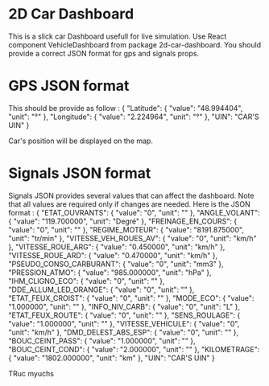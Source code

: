 # 2D Car Dashboard

This is a slick car Dashboard usefull for live simulation.
Use React component VehicleDashboard from package 2d-car-dashboard.
You should provide a correct JSON format for gps and signals props.

# GPS JSON format
This should be provide as follow :
{
  "Latitude": {
      "value": "48.994404",
      "unit": "°"
  },
  "Longitude": {
      "value": "2.224964",
      "unit": "°"
  },
  "UIN": "CAR'S UIN"
}

Car's position will be displayed on the map.

# Signals JSON format
Signals JSON provides several values that can affect the dashboard. Note that all values are required only if changes are needed.
Here is the JSON format :
{
  "ETAT_OUVRANTS": {
      "value": "0",
      "unit": ""
  },
  "ANGLE_VOLANT": {
      "value": "119.700000",
      "unit": "Degré"
  },
  "FREINAGE_EN_COURS": {
      "value": "0",
      "unit": ""
  },
  "REGIME_MOTEUR": {
      "value": "8191.875000",
      "unit": "tr/min"
  },
  "VITESSE_VEH_ROUES_AV": {
      "value": "0",
      "unit": "km/h"
  },
  "VITESSE_ROUE_ARG": {
      "value": "0.450000",
      "unit": "km/h"
  },
  "VITESSE_ROUE_ARD": {
      "value": "0.470000",
      "unit": "km/h"
  },
  "PSEUDO_CONSO_CARBURANT": {
      "value": "0",
      "unit": "mm3"
  },
  "PRESSION_ATMO": {
      "value": "985.000000",
      "unit": "hPa"
  },
  "IHM_CLIGNO_ECO": {
      "value": "0",
      "unit": ""
  },
  "DDE_ALLUM_LED_ORANGE": {
      "value": "0",
      "unit": ""
  },
  "ETAT_FEUX_CROIST": {
      "value": "0",
      "unit": ""
  },
  "MODE_ECO": {
      "value": "1.000000",
      "unit": ""
  },
  "INFO_NIV_CARB": {
      "value": "0",
      "unit": "L"
  },
  "ETAT_FEUX_ROUTE": {
      "value": "0",
      "unit": ""
  },
  "SENS_ROULAGE": {
      "value": "1.000000",
      "unit": ""
  },
  "VITESSE_VEHICULE": {
      "value": "0",
      "unit": "km/h"
  },
  "DMD_DELEST_ABS_ESP": {
      "value": "0",
      "unit": ""
  },
  "BOUC_CEINT_PASS": {
      "value": "1.000000",
      "unit": ""
  },
  "BOUC_CEINT_COND": {
      "value": "2.000000",
      "unit": ""
  },
  "KILOMETRAGE": {
      "value": "1802.000000",
      "unit": "km"
  },
  "UIN": "CAR'S UIN"
}

TRuc myuchs